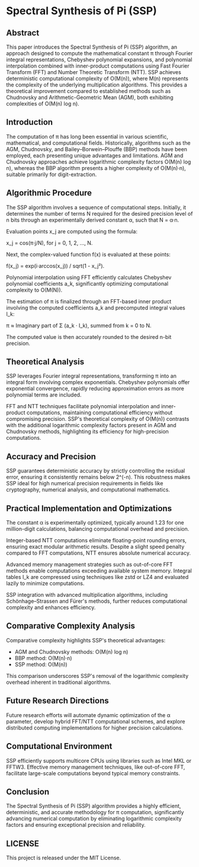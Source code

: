 # Spectral Synthesis of Pi (SSP)

## Abstract

This paper introduces the Spectral Synthesis of Pi (SSP) algorithm, an approach designed to compute the mathematical constant π through Fourier integral representations, Chebyshev polynomial expansions, and polynomial interpolation combined with inner-product computations using Fast Fourier Transform (FFT) and Number Theoretic Transform (NTT). SSP achieves deterministic computational complexity of O(M(n)), where M(n) represents the complexity of the underlying multiplication algorithms. This provides a theoretical improvement compared to established methods such as Chudnovsky and Arithmetic-Geometric Mean (AGM), both exhibiting complexities of O(M(n) log n).

## Introduction

The computation of π has long been essential in various scientific, mathematical, and computational fields. Historically, algorithms such as the AGM, Chudnovsky, and Bailey–Borwein–Plouffe (BBP) methods have been employed, each presenting unique advantages and limitations. AGM and Chudnovsky approaches achieve logarithmic complexity factors O(M(n) log n), whereas the BBP algorithm presents a higher complexity of O(M(n)·n), suitable primarily for digit-extraction.

## Algorithmic Procedure

The SSP algorithm involves a sequence of computational steps. Initially, it determines the number of terms N required for the desired precision level of n bits through an experimentally derived constant α, such that N = α·n.

Evaluation points x_j are computed using the formula:

x_j = cos(π·j/N), for j = 0, 1, 2, ..., N.

Next, the complex-valued function f(x) is evaluated at these points:

f(x_j) = exp(i·arccos(x_j)) / sqrt(1 - x_j²).

Polynomial interpolation using FFT efficiently calculates Chebyshev polynomial coefficients a_k, significantly optimizing computational complexity to O(M(N)).

The estimation of π is finalized through an FFT-based inner product involving the computed coefficients a_k and precomputed integral values I_k:

π ≈ Imaginary part of Σ (a_k · I_k), summed from k = 0 to N.

The computed value is then accurately rounded to the desired n-bit precision.

## Theoretical Analysis

SSP leverages Fourier integral representations, transforming π into an integral form involving complex exponentials. Chebyshev polynomials offer exponential convergence, rapidly reducing approximation errors as more polynomial terms are included.

FFT and NTT techniques facilitate polynomial interpolation and inner-product computations, maintaining computational efficiency without compromising precision. SSP's theoretical complexity of O(M(n)) contrasts with the additional logarithmic complexity factors present in AGM and Chudnovsky methods, highlighting its efficiency for high-precision computations.

## Accuracy and Precision

SSP guarantees deterministic accuracy by strictly controlling the residual error, ensuring it consistently remains below 2^(-n). This robustness makes SSP ideal for high numerical precision requirements in fields like cryptography, numerical analysis, and computational mathematics.

## Practical Implementation and Optimizations

The constant α is experimentally optimized, typically around 1.23 for one million-digit calculations, balancing computational overhead and precision.

Integer-based NTT computations eliminate floating-point rounding errors, ensuring exact modular arithmetic results. Despite a slight speed penalty compared to FFT computations, NTT ensures absolute numerical accuracy.

Advanced memory management strategies such as out-of-core FFT methods enable computations exceeding available system memory. Integral tables I_k are compressed using techniques like zstd or LZ4 and evaluated lazily to minimize computations.

SSP integration with advanced multiplication algorithms, including Schönhage–Strassen and Fürer's methods, further reduces computational complexity and enhances efficiency.

## Comparative Complexity Analysis

Comparative complexity highlights SSP's theoretical advantages:

- AGM and Chudnovsky methods: O(M(n) log n)
- BBP method: O(M(n)·n)
- SSP method: O(M(n))

This comparison underscores SSP's removal of the logarithmic complexity overhead inherent in traditional algorithms.

## Future Research Directions

Future research efforts will automate dynamic optimization of the α parameter, develop hybrid FFT/NTT computational schemes, and explore distributed computing implementations for higher precision calculations.

## Computational Environment

SSP efficiently supports multicore CPUs using libraries such as Intel MKL or FFTW3. Effective memory management techniques, like out-of-core FFT, facilitate large-scale computations beyond typical memory constraints.

## Conclusion

The Spectral Synthesis of Pi (SSP) algorithm provides a highly efficient, deterministic, and accurate methodology for π computation, significantly advancing numerical computation by eliminating logarithmic complexity factors and ensuring exceptional precision and reliability.

## LICENSE
This project is released under the MIT License.